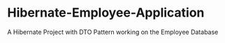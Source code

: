 # Hibernate-Employee-Application
A Hibernate Project with DTO Pattern working on the Employee Database

